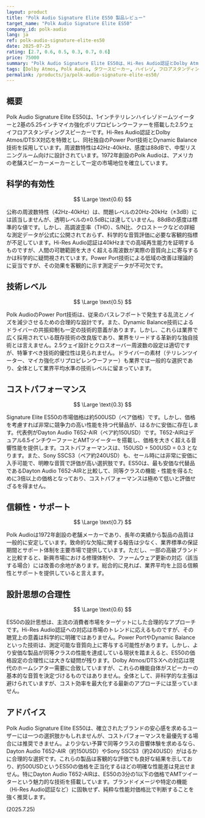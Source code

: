 ```yaml
---
layout: product
title: "Polk Audio Signature Elite ES50 製品レビュー"
target_name: "Polk Audio Signature Elite ES50"
company_id: polk-audio
lang: ja
ref: polk-audio-signature-elite-es50
date: 2025-07-25
rating: [2.7, 0.6, 0.5, 0.3, 0.7, 0.6]
price: 75000
summary: "Polk Audio Signature Elite ES50は、Hi-Res Audio認証とDolby Atmos対応を謳うフロアスタンディングスピーカーですが、性能面で競争力のある製品が大幅に安価で存在するため、コストパフォーマンスに深刻な課題があります。"
tags: [Dolby Atmos, Polk Audio, タワースピーカー, ハイレゾ, フロアスタンディングスピーカー]
permalink: /products/ja/polk-audio-signature-elite-es50/
---
```

## 概要

Polk Audio Signature Elite ES50は、1インチテリレンハイレゾドームツイーターと2基の5.25インチマイカ強化ポリプロピレンウーファーを搭載した2.5ウェイフロアスタンディングスピーカーです。Hi-Res Audio認証とDolby Atmos/DTS:X対応を特徴とし、同社独自のPower Port技術とDynamic Balance技術を採用しています。周波数特性は42Hz-40kHz、感度は88dBで、中型リスニングルーム向けに設計されています。1972年創設のPolk Audioは、アメリカの老舗スピーカーメーカーとして一定の市場地位を確立しています。

## 科学的有効性

$$ \Large \text{0.6} $$

公称の周波数特性（42Hz-40kHz）は、問題レベルの20Hz-20kHz（±3dB）には該当しませんが、透明レベルの±0.5dBには達していません。88dBの感度は標準的な値です。しかし、高調波歪率（THD）、S/N比、クロストークなどの詳細な測定データが公式に公開されておらず、科学的な音質評価に必要な客観的指標が不足しています。Hi-Res Audio認証は40kHzまでの高域再生能力を証明するものですが、人間の可聴範囲を大きく超える周波数が実際の音質向上に寄与するかは科学的に疑問視されています。Power Port技術による低域の改善は理論的に妥当ですが、その効果を客観的に示す測定データが不可欠です。

## 技術レベル

$$ \Large \text{0.5} $$

Polk AudioのPower Port技術は、従来のバスレフポートで発生する乱流とノイズを減少させるための合理的な設計です。また、Dynamic Balance技術によるドライバーの共振抑制も一定の技術的意義があります。しかし、これらは業界で広く採用されている既存技術の改良版であり、業界をリードする革新的な独自技術とは言えません。2.5ウェイ設計とクロスオーバー周波数の設定は適切ですが、特筆すべき技術的優位性は見られません。ドライバーの素材（テリレンツイーター、マイカ強化ポリプロピレンウーファー）も業界では一般的な選択であり、全体として業界平均水準の技術レベルに留まっています。

## コストパフォーマンス

$$ \Large \text{0.3} $$

Signature Elite ES50の市場価格は約500USD（ペア価格）です。しかし、価格を考慮すれば非常に競争力の高い性能を持つ代替品が、はるかに安価に存在します。代表例がDayton Audio T652-AIR（ペア約150USD）です。T652-AIRはデュアル6.5インチウーファーとAMTツイーターを搭載し、価格を大きく超える音響性能を提供します。コストパフォーマンスは、150USD ÷ 500USD = 0.3 となります。また、Sony SSCS3（ペア約240USD）も、セール時には非常に安価に入手可能で、明瞭な音質で評価が高い選択肢です。ES50は、最も安価な代替品であるDayton Audio T652-AIRと比較して、同等クラスの機能・性能を得るために3倍以上の価格となっており、コストパフォーマンスは極めて低いと評価せざるを得ません。

## 信頼性・サポート

$$ \Large \text{0.7} $$

Polk Audioは1972年創設の老舗メーカーであり、長年の実績から製品の品質は一般的に安定しています。致命的な欠陥に関する報告は少なく、業界標準の保証期間とサポート体制を主要市場で提供しています。ただし、一部の高級ブランドと比較すると、新興市場における修理体制や、ファームウェア更新の対応（該当する場合）には改善の余地があります。総合的に見れば、業界平均を上回る信頼性とサポートを提供していると言えます。

## 設計思想の合理性

$$ \Large \text{0.6} $$

ES50の設計思想は、主流の消費者市場をターゲットにした合理的なアプローチです。Hi-Res Audio認証への対応は市場のトレンドに応えるものですが、その聴覚上の意義は科学的に明確ではありません。Power PortやDynamic Balanceといった技術は、測定可能な音質向上に寄与する可能性があります。しかし、より安価な製品が同等クラスの性能を達成している現状を踏まえると、ES50の価格設定の合理性には大きな疑問が残ります。Dolby Atmos/DTS:Xへの対応は現代のホームシアター需要に合致していますが、これらの機能自体がスピーカーの基本的な音質を決定づけるものではありません。全体として、非科学的な主張は避けられていますが、コスト効率を最大化する最新のアプローチには至っていません。

## アドバイス

Polk Audio Signature Elite ES50は、確立されたブランドの安心感を求めるユーザーには一つの選択肢かもしれませんが、コストパフォーマンスを最優先する場合には推奨できません。より少ない予算で同等クラスの音響体験を求めるなら、Dayton Audio T652-AIR（約150USD）やSony SSCS3（約240USD）がはるかに合理的な選択です。これらの製品は客観的な評価でも良好な結果を示しており、約500USDというES50の価格を正当化するほどの明確な性能差は見出せません。特にDayton Audio T652-AIRは、ES50の3分の1以下の価格でAMTツイーターという魅力的な技術を搭載しています。ブランドイメージや特定の機能（Hi-Res Audio認証など）に固執せず、純粋な性能対価格比で判断することを強く推奨します。

(2025.7.25)
